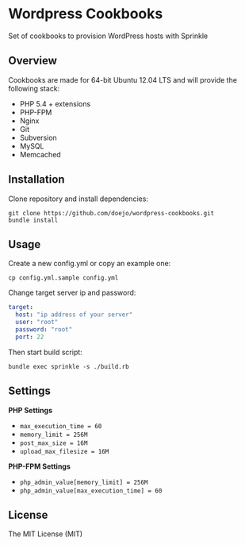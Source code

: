 # Wordpress Cookbooks

Set of cookbooks to provision WordPress hosts with Sprinkle

## Overview

Cookbooks are made for 64-bit Ubuntu 12.04 LTS and will provide the following stack:

- PHP 5.4 + extensions
- PHP-FPM
- Nginx
- Git
- Subversion
- MySQL
- Memcached

## Installation

Clone repository and install dependencies:

```
git clone https://github.com/doejo/wordpress-cookbooks.git
bundle install
```

## Usage

Create a new config.yml or copy an example one:

```
cp config.yml.sample config.yml
```

Change target server ip and password:

```yaml
target:
  host: "ip address of your server"
  user: "root"
  password: "root"
  port: 22
```

Then start build script:

```
bundle exec sprinkle -s ./build.rb
```

## Settings

**PHP Settings**

- `max_execution_time = 60`
- `memory_limit = 256M`
- `post_max_size = 16M`
- `upload_max_filesize = 16M`

**PHP-FPM Settings**

- `php_admin_value[memory_limit] = 256M`
- `php_admin_value[max_execution_time] = 60`

## License

The MIT License (MIT)
